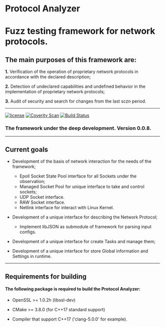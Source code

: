 # Protocol Analyzer
<h1><b>Fuzz testing framework for network protocols.</b></h1>
<h2>The main purposes of this framework are:</h2>

<b>1.</b> Verification of the operation of proprietary network protocols in accordance with the declared description;

<b>2.</b> Detection of undeclared capabilities and undefined behavior in the implementation of proprietary network protocols;

<b>3.</b> Audit of security and search for changes from the last sczn period.

--------------

[![license](https://img.shields.io/github/license/mashape/apistatus.svg)](https://github.com/Vitaliy-Grigoriev/Protocol-Analyzer/blob/master/LICENSE)
[![Coverity Scan](https://img.shields.io/coverity/scan/10369.svg)](https://scan.coverity.com/projects/vitaliy-grigoriev-protocol-analyzer)
[![Build Status](https://travis-ci.org/Vitaliy-Grigoriev/Protocol-Analyzer.svg?branch=master)](/Vitaliy-Grigoriev/Protocol-Analyzer)

<h3><b>The framework under the deep development.</b> Version 0.0.8.</h3>

--------------

<h2><b>Current goals</b></h2>

* Development of the basis of network interaction for the needs of the framework;
  * Epoll Socket State Pool interface for all Sockets under the observation;
  * Managed Socket Pool for unique interface to take and control sockets;
  * UDP Socket interface.
  * RAW Socket interface.
  * Netlink interface for interact with Linux Kernel.

* Development of a unique interface for describing the Network Protocol;
  * Implement libJSON as submodule of framework for parsing input configs.

* Development of a unique interface for create Tasks and manage them;
* Development of a unique interface for store Global information and Settings in runtime.

--------------

<h2><b>Requirements for building</b></h2>

<h4>The following package is required to build the Protocol Analyzer:</h4>

* OpenSSL >= 1.0.2h (libssl-dev)

* CMake >= 3.8.0 (for C++17 standard support)

* Compiler that support C++17 ('clang-5.0.0' for example).

